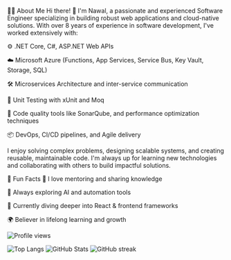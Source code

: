 👨‍💻 About Me
Hi there! 👋 I'm Nawal, a passionate and experienced Software Engineer specializing in building robust web applications and cloud-native solutions. With over 8 years of experience in software development, I've worked extensively with:

⚙️ .NET Core, C#, ASP.NET Web APIs

☁️ Microsoft Azure (Functions, App Services, Service Bus, Key Vault, Storage, SQL)

🛠️ Microservices Architecture and inter-service communication

🧪 Unit Testing with xUnit and Moq

🧹 Code quality tools like SonarQube, and performance optimization techniques

📦 DevOps, CI/CD pipelines, and Agile delivery

I enjoy solving complex problems, designing scalable systems, and creating reusable, maintainable code. I'm always up for learning new technologies and collaborating with others to build impactful solutions.

🚀 Fun Facts
💬 I love mentoring and sharing knowledge

🧠 Always exploring AI and automation tools

🎯 Currently diving deeper into React & frontend frameworks

🌍 Believer in lifelong learning and growth

![Profile views](https://komarev.com/ghpvc/?username=thenawalsharma&color=blue)

![Top Langs](https://github-readme-stats.vercel.app/api/top-langs/?username=thenawalsharma&layout=compact) 
![GitHub Stats](https://github-readme-stats.vercel.app/api?username=thenawalsharma&show_icons=true&theme=default) ![GitHub streak](https://streak-stats.demolab.com?user=thenawalsharma&theme=default)


